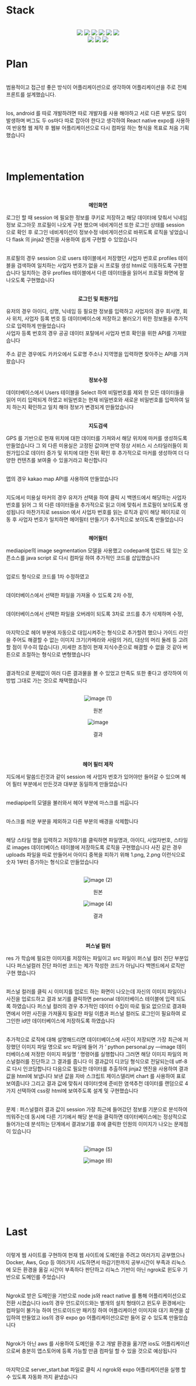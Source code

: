 <h1>Stack</h1><br>
<div align=center> 
  <img src="https://img.shields.io/badge/python-3776AB?style=for-the-badge&logo=python&logoColor=white"> 
  <img src="https://img.shields.io/badge/flask-000000?style=for-the-badge&logo=flask&logoColor=white"> 
  <img src="https://img.shields.io/badge/html5-E34F26?style=for-the-badge&logo=html5&logoColor=white">
  <img src="https://img.shields.io/badge/css-1572B6?style=for-the-badge&logo=css3&logoColor=white">
  <img src="https://img.shields.io/badge/javascript-F7DF1E?style=for-the-badge&logo=javascript&logoColor=black">
  <img src="https://img.shields.io/badge/mysql-4479A1?style=for-the-badge&logo=mysql&logoColor=white"><br>
  <img src="https://img.shields.io/badge/node.js-339933?style=for-the-badge&logo=Node.js&logoColor=white">
  <img src="https://img.shields.io/badge/tensorflow-FF6F00?style=for-the-badge&logo=tensorflow&logoColor=white">
  <img src="https://img.shields.io/badge/expo-000020?style=for-the-badge&logo=expo&logoColor=white">
</div>

<h1>Plan</h1><br>
범용적이고 접근성 좋은 방식이 어플리케이션으로 생각하여 어플리케이션을 주로 전체 프론트를 설계했습니다.<br><br>

Ios, android 를 따로 개발하려면 따로 개발자를 사용 해야하고 서로 다른 부분도 많이 발생하며 버그도 두 os마다 따로 잡아야 한다고 생각하여 React native expo를 사용하여 반응형 웹 제작 후 웹뷰 어플리케이션으로 다시 컴파일 하는 형식을 목표로 처음 기획했습니다 

<br><br>
<h1>Implementation</h1><br>


<div align="center">

**메인화면**

</div>
로그인 할 때 session 에 필요한 정보를 쿠키로 저장하고 해당 데이터에 맞춰서 닉네임 정보 로그아웃 프로필이 나오게 구현 했으며 네비게이션 또한 로그인 상태를 session 으로 확인 후 로그인 네비게이션이 정보수정 네비게이션으로 바뀌도록 로직을 넣었습니다 flask 의 jinja2 엔진을 사용하여 쉽게 구현할 수 있었습니다 <br><br>

프로필의 경우 session 으로 users 테이블에서 저장했던 사업자 번호로 profiles 테이블을 검색하여 일치하는 사업자 번호가 없을 시 프로필 생성 html로 이동하도록 구현했습니다 일치하는 경우 profiles 테이블에서 다른 데이터들을 읽어서 프로필 화면에 잘 나오도록 구현했습니다 <br><br>

<div align="center">

**로그인 및 회원가입**

</div>
유저의 경우 아이디, 성명, 닉네임 등 필요한 정보를 입력하고 사업자의 경우 회사명, 회사 위치, 사업자 등록 번호 등 데이터베이스에 저장하고 불러오기 위한 정보들을 추가적으로 입력하게 만들었습니다 <br>
사업자 등록 번호의 경우 공공 데이터 포탈에서 사업자 번호 확인을 위한 API를 가져왔습니다 <br><br>
주소 같은 경우에도 카카오에서 도로명 주소나 지역명을 입력하면 찾아주는 API를 가져왔습니다 <br><br>

<div align="center">

**정보수정**

</div>
데이터베이스에서 Users 테이블을 Select 하여 비밀번호를 제외 한 모든 데이터들을 읽어 미리 입력되게 하였고 비밀번호는 현재 비밀번호와 새로운 비밀번호를 입력하여 일치 하는지 확인하고 일치 해야 정보가 변경되게 만들었습니다 <br><br>

<div align="center">

**지도검색**

</div>
GPS 를 기반으로 현재 위치에 대한 데이터를 가져와서 해당 위치에 마커를 생성하도록 만들었습니다 그 외 다른 미용실은 고정된 값이며 만약 정상 서비스 시 스타일러들이 회원가입으로 데이터 증가 및 위치에 대한 진위 확인 후 추가적으로 마커를 생성하여 더 다양한 컨텐츠를 보여줄 수 있을거라고 확신합니다<br><br>

맵의 경우 kakao map API를 사용하여 만들었습니다<br><br>

지도에서 미용실 마커의 경우 유저가 선택을 하여 클릭 시 백엔드에서 해당하는 사업자 번호를 읽어 그 외 다른 데이터들을 추가적으로 읽고 이에 맞춰서 프로필이 보이도록 생성됩니다 마찬가지로 session 에서 사업자 번호를 읽는 로직과 같이 해당 페이지로 이동 후 사업자 번호가 일치하면 헤어필터 만들기가 추가적으로 보이도록 만들었습니다<br><br>

<div align="center">

**헤어필터**

</div>
mediapipe의 image segmentation 모델을 사용했고 codepan에 업로드 돼 있는 오픈소스를 java script 로 다시 컴파일 하여 추가적인 코드를 삽입했습니다 <br><br>

업로드 형식으로 코드를 1차 수정하였고 <br><br>

데이터베이스에서 선택한 파일을 가져올 수 있도록 2차 수정, <br><br>

데이터베이스에서 선택한 파일을 오버레이 되도록 3차로 코드를 추가 삭제하며 수정, <br><br>

마지막으로 헤어 부분에 자동으로 대입시켜주는 형식으로 추가할려 했으나 가이드 라인을 주어도 해결할 수 없는 이미지 크기(카메라와 사람의 거리, 대상의 머리 둘레 등 고려할 점이 무수히 많습니다) ,미세한 조정이 현재 지식수준으로 해결할 수 없을 것 같아 버튼으로 조절하는 형식으로 변형했습니다<br><br>

결과적으로 문제없이 여러 다른 결과물을 볼 수 있었고 만족도 또한 좋다고 생각하여 이 방법 그대로 가는 것으로 채택했습니다<br><br>

<div align="center">
  
![image (1)](https://github.com/TEEPUT/hair-calculator/assets/129711481/049f8afc-4d2b-46ef-babb-53f45141d8b7)

원본


![image](https://github.com/TEEPUT/hair-calculator/assets/129711481/dce1b764-b117-4db0-99bf-9561d0f94afd)

결과
</div><br><br>

<div align="center">

**헤어 필터 제작**

</div>
지도에서 말씀드린것과 같이 session 에 사업자 번호가 있어야만 들어갈 수 있으며 헤어 필터 부분에서 만든것과 대부분 동일하게 만들었습니다<br><br>

mediapipe의 모델을 불러와서 헤어 부분에 마스크를 씌웁니다<br><br>

마스크를 씌운 부분을 제외하고 다른 부분의 배경을 삭제합니다<br><br>

해당 스타일 명을 입력하고 저장하기를 클릭하면 파일명과, 아이디, 사업자번호, 스타일로 images 데이터베이스 테이블에 저장하도록 로직을 구현했습니다 사진 같은 경우 uploads 파일을 따로 만들어서 아이디 중복을 피하기 위해 1.png, 2.png 이런식으로 숫자 1부터 증가하는 형식으로 만들었습니다<br><br>

<div align="center">
  
![image (2)](https://github.com/TEEPUT/hair-calculator/assets/129711481/cc5d8d21-706b-435f-9544-63fe67142baf)

원본


![image (4)](https://github.com/TEEPUT/hair-calculator/assets/129711481/fe20e464-c7f0-491e-adee-194b8f3ecd71)

결과
</div><br><br>

<div align="center">

**퍼스널 컬러**

</div>
res 가 학습에 필요한 이미지를 저장하는 파일이고 src 파일이 퍼스널 컬러 진단 부분입니다 퍼스널컬러 진단 파이썬 코드는 제가 작성한 코드가 아닙니다 백엔드에서 로직만 구현 했습니다<br><br>

퍼스널 컬러를 클릭 시 이미지를 업로드 하는 화면이 나오는데 자신의 이미지 파일이나 사진을 업로드하고 결과 보기를 클릭하면 personal 데이터베이스 테이블에 입력 되도록 하였습니다 퍼스널 컬러의 경우 추가적인 데이터 수집이 따로 필요 없으므로 결과화면에서 어떤 사진을 가져올지 필요한 파일 이름과 퍼스널 컬러도 로그인이 필요하여 로그인한 id만 데이터베이스에 저장하도록 하였습니다<br><br>

추가적으로 로직에 대해 설명해드리면 데이터베이스에 사진이 저장되면 가장 최근에 저장했던 이미지 파일 명으로 src 파일에 들어 가 ’ python personal.py —image 데이터베이스에 저정한 이미지 파일명 ‘ 명령어를 실행합니다 그러면 해당 이미지 파일의 퍼스널컬러를 진단하고 그 결과를 줍니다 이 결과값이 디코딩 형식으로 전달되는데 utf-8 로 다시 인코딩합니다 다음으로 필요한 데이터를 추출하여 jinja2 엔진을 사용하여 결과값을 html에 보냅니다 보낸 값을 자바 스크립트 제이스델리버 chart 를 사용하여 표로 보여줍니다 그리고 결과 값에 맞춰서 데이터셋에 준비한 염색추천 데이터를 랜덤으로 4가지 선택하여 css랑 html에 보여주도록 설계 및 구현했습니다<br><br>

문제 : 퍼스널컬러 결과 값이 session 가장 최근에 들어갔던 정보를 기분으로 분석하여 띄워주는데 동시에 다른 기기에서 해당 분석을 클릭하면 데이터베이스에는 정상적으로 들어가는데 분석하는 단계에서 결과보기를 후에 클릭한 인원의 이미지가 나오는 문제점이 있습니다<br><br>

<div align="center">
  
![image (5)](https://github.com/TEEPUT/hair-calculator/assets/129711481/aa165441-dab9-4856-baa2-47df26e5903b)



![image (6)](https://github.com/TEEPUT/hair-calculator/assets/129711481/399b9804-e06e-44aa-9f88-2953652c132b)

</div><br><br>


<br><br><br><br>
<h1> Last </h1><br>
이렇게 웹 사이트를 구현하여 현재 웹 사이트에 도메인을 주려고 여러가지 공부했으나 Docker, Aws, Gcp 등 여러가지 시도하면서 마감기한까지 공부시간이 부족과 리눅스에 모든 환경을 옮길 시간이 부족하다 판단하고 리눅스 기반이 아닌 ngrok로 윈도우 기반으로 도메인를 주었습니다<br><br>

Ngrok로 받은 도메인을 기반으로 node js와 react native 를 통해 어플리케이션으로 전환 시켰습니다 ios의 경우 안드로이드와는 별개의 설치 형태이고 윈도우 환경에서는 컴파일이 불가능 하여 안드로이드만 패키징 하여 어플리케이션 이미지와 대기 화면을 삽입하여 만들었고 ios의 경우 expo go 어플리케이션으로만 들어 갈 수 있도록 만들었습니다<br><br>

Ngrok가 아닌 aws 를 사용하여 도메인을 주고 개발 환경을 옮기면 ios도 어플리케이션으로써 충분히 앱스토어에 등록 가능할 만큼 컴파일 할 수 있을 것으로 예상됩니다<br><br>

마지막으로 server_start.bat 파일로 클릭 시 ngrok와 expo 어플리케이션을 실행 할 수 있도록 자동화 까지 끝냈습니다
